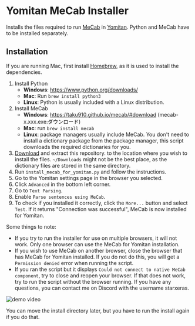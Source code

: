 # Yomitan MeCab Installer

Installs the files required to run [MeCab](https://taku910.github.io/) in [Yomitan](https://github.com/TheMoeWay/yomitan/).
Python and MeCab have to be installed separately.

## Installation

If you are running Mac, first install [Homebrew](https://brew.sh/), as it is used to install the dependencies.

1. Install Python
    - **Windows**: https://www.python.org/downloads/
    - **Mac**: Run `brew install python3`
    - **Linux**: Python is usually included with a Linux distribution.
1. Install MeCab
    - **Windows**: https://taku910.github.io/mecab/#download (mecab-x.xxx.exe:ダウンロード)
    - **Mac**: run `brew install mecab`
    - **Linux**: package managers usually include MeCab. You don't need to install a dictionary package from the package manager, this script downloads the required dictionaries for you.
1. [Download](https://github.com/starxeras/yomitan-mecab-installer/archive/master.zip) and extract this repository.
to the location where you wish to install the files. `~/Downloads` might not be the best place, as the dictionary files are stored in the same directory.
1. Run `install_mecab_for_yomitan.py` and follow the instructions.
2. Go to the Yomitan settings page in the browser you selected.
3. Click `Advanced` in the bottom left corner.
4. Go to `Text Parsing`.
5. Enable `Parse sentences using MeCab`.
6. To check if you installed it correctly, click the `More...` button and select `Test`. If it returns "Connection was successful", MeCab is now installed for Yomitan.

Some things to note:
- If you try to run the installer for use on multiple browsers, it will not work. Only one browser can use the MeCab for Yomitan installation.
- If you wish to use MeCab on another browser, close the browser that has MeCab for Yomitan installed. If you do not do this, you will get a `Permission denied` error when running the script.
- If you ran the script but it displays `Could not connect to native MeCab component`, try to close and reopen your browser. If that does not work, try to run the script without the browser running. If you have any questions, you can contact me on Discord with the username starxeras.

![demo video](demo.gif)

You can move the install directory later, but you have to run the install again if you do that.
